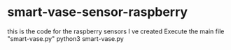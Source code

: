 # smart-vase-sensor-raspberry
this is the code for the raspberry sensors I ve created
Execute the main file "smart-vase.py"
python3 smart-vase.py
